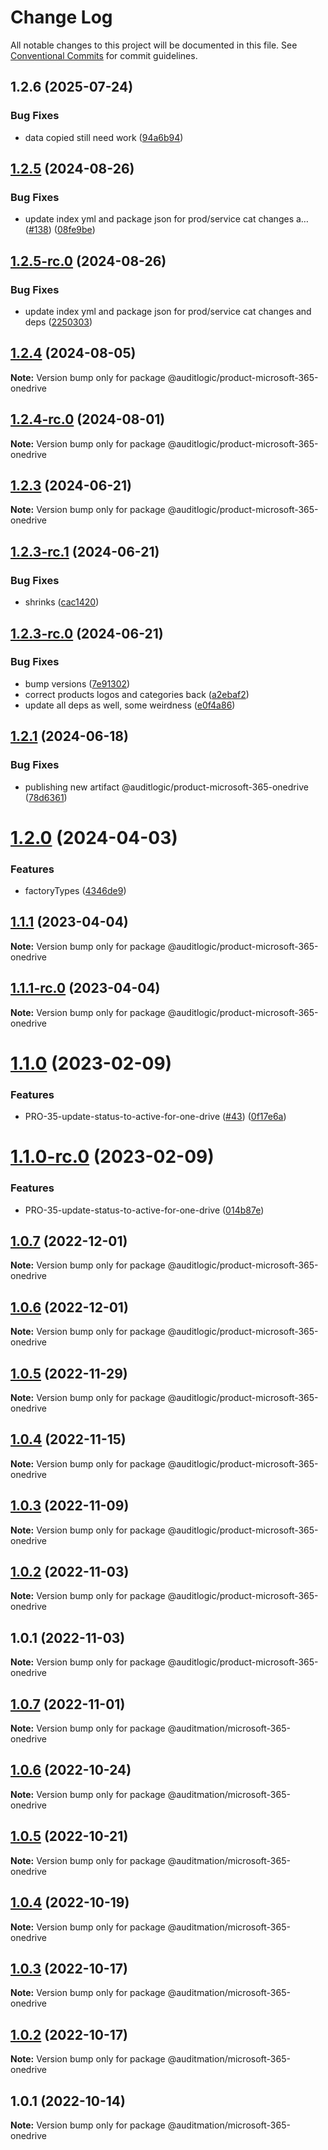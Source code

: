 # Change Log

All notable changes to this project will be documented in this file.
See [Conventional Commits](https://conventionalcommits.org) for commit guidelines.

## 1.2.6 (2025-07-24)


### Bug Fixes

* data copied still need work ([94a6b94](https://github.com/zerobias-org/product/commit/94a6b942fb0516367548599d739529536132755a))





## [1.2.5](https://github.com/auditlogic/product/compare/@auditlogic/product-microsoft-365-onedrive@1.2.4...@auditlogic/product-microsoft-365-onedrive@1.2.5) (2024-08-26)


### Bug Fixes

* update index yml and package json for prod/service cat changes a… ([#138](https://github.com/auditlogic/product/issues/138)) ([08fe9be](https://github.com/auditlogic/product/commit/08fe9beb1c8457462a19bc69caa02e6212d97e1a))





## [1.2.5-rc.0](https://github.com/auditlogic/product/compare/@auditlogic/product-microsoft-365-onedrive@1.2.4...@auditlogic/product-microsoft-365-onedrive@1.2.5-rc.0) (2024-08-26)


### Bug Fixes

* update index yml and package json for prod/service cat changes and deps ([2250303](https://github.com/auditlogic/product/commit/225030363a363608240135b7ebed386b28f01e4b))





## [1.2.4](https://github.com/auditlogic/product/compare/@auditlogic/product-microsoft-365-onedrive@1.2.3...@auditlogic/product-microsoft-365-onedrive@1.2.4) (2024-08-05)

**Note:** Version bump only for package @auditlogic/product-microsoft-365-onedrive





## [1.2.4-rc.0](https://github.com/auditlogic/product/compare/@auditlogic/product-microsoft-365-onedrive@1.2.3...@auditlogic/product-microsoft-365-onedrive@1.2.4-rc.0) (2024-08-01)

**Note:** Version bump only for package @auditlogic/product-microsoft-365-onedrive





## [1.2.3](https://github.com/auditlogic/product/compare/@auditlogic/product-microsoft-365-onedrive@1.2.3-rc.1...@auditlogic/product-microsoft-365-onedrive@1.2.3) (2024-06-21)

**Note:** Version bump only for package @auditlogic/product-microsoft-365-onedrive





## [1.2.3-rc.1](https://github.com/auditlogic/product/compare/@auditlogic/product-microsoft-365-onedrive@1.2.3-rc.0...@auditlogic/product-microsoft-365-onedrive@1.2.3-rc.1) (2024-06-21)


### Bug Fixes

* shrinks ([cac1420](https://github.com/auditlogic/product/commit/cac14200fefcd8183ab69fe89a47bd3f70f563e9))





## [1.2.3-rc.0](https://github.com/auditlogic/product/compare/@auditlogic/product-microsoft-365-onedrive@1.2.1...@auditlogic/product-microsoft-365-onedrive@1.2.3-rc.0) (2024-06-21)


### Bug Fixes

* bump versions ([7e91302](https://github.com/auditlogic/product/commit/7e913023b8b312150ed7762c32fbbe616be71de5))
* correct products logos and categories back ([a2ebaf2](https://github.com/auditlogic/product/commit/a2ebaf2efe8e232e6ff22c774c456048771f9469))
* update all deps as well, some weirdness ([e0f4a86](https://github.com/auditlogic/product/commit/e0f4a864714e2d3de6bbf3da014d5312fe53be2f))





## [1.2.1](https://github.com/auditlogic/product/compare/@auditlogic/product-microsoft-365-onedrive@1.2.0...@auditlogic/product-microsoft-365-onedrive@1.2.1) (2024-06-18)


### Bug Fixes

* publishing new artifact @auditlogic/product-microsoft-365-onedrive ([78d6361](https://github.com/auditlogic/product/commit/78d636178f6ebeaf2195567373adc418ae8cf36d))





# [1.2.0](https://github.com/auditlogic/product/compare/@auditlogic/product-microsoft-365-onedrive@1.1.1...@auditlogic/product-microsoft-365-onedrive@1.2.0) (2024-04-03)


### Features

* factoryTypes ([4346de9](https://github.com/auditlogic/product/commit/4346de92693aee892fccf725338ffc7b80ab182b))





## [1.1.1](https://github.com/auditlogic/product/compare/@auditlogic/product-microsoft-365-onedrive@1.1.0...@auditlogic/product-microsoft-365-onedrive@1.1.1) (2023-04-04)

**Note:** Version bump only for package @auditlogic/product-microsoft-365-onedrive





## [1.1.1-rc.0](https://github.com/auditlogic/product/compare/@auditlogic/product-microsoft-365-onedrive@1.1.0...@auditlogic/product-microsoft-365-onedrive@1.1.1-rc.0) (2023-04-04)

**Note:** Version bump only for package @auditlogic/product-microsoft-365-onedrive





# [1.1.0](https://github.com/auditlogic/product/compare/@auditlogic/product-microsoft-365-onedrive@1.0.7...@auditlogic/product-microsoft-365-onedrive@1.1.0) (2023-02-09)


### Features

* PRO-35-update-status-to-active-for-one-drive ([#43](https://github.com/auditlogic/product/issues/43)) ([0f17e6a](https://github.com/auditlogic/product/commit/0f17e6a4f2a61540a9f5e28fb109035c480b9d84))





# [1.1.0-rc.0](https://github.com/auditlogic/product/compare/@auditlogic/product-microsoft-365-onedrive@1.0.7...@auditlogic/product-microsoft-365-onedrive@1.1.0-rc.0) (2023-02-09)


### Features

* PRO-35-update-status-to-active-for-one-drive ([014b87e](https://github.com/auditlogic/product/commit/014b87ef75c6ed997726212279d2cfa8802c2e25))





## [1.0.7](https://github.com/auditlogic/product/compare/@auditlogic/product-microsoft-365-onedrive@1.0.6...@auditlogic/product-microsoft-365-onedrive@1.0.7) (2022-12-01)

**Note:** Version bump only for package @auditlogic/product-microsoft-365-onedrive





## [1.0.6](https://github.com/auditlogic/product/compare/@auditlogic/product-microsoft-365-onedrive@1.0.5...@auditlogic/product-microsoft-365-onedrive@1.0.6) (2022-12-01)

**Note:** Version bump only for package @auditlogic/product-microsoft-365-onedrive





## [1.0.5](https://github.com/auditlogic/product/compare/@auditlogic/product-microsoft-365-onedrive@1.0.4...@auditlogic/product-microsoft-365-onedrive@1.0.5) (2022-11-29)

**Note:** Version bump only for package @auditlogic/product-microsoft-365-onedrive





## [1.0.4](https://github.com/auditlogic/product/compare/@auditlogic/product-microsoft-365-onedrive@1.0.3...@auditlogic/product-microsoft-365-onedrive@1.0.4) (2022-11-15)

**Note:** Version bump only for package @auditlogic/product-microsoft-365-onedrive





## [1.0.3](https://github.com/auditlogic/product/compare/@auditlogic/product-microsoft-365-onedrive@1.0.2...@auditlogic/product-microsoft-365-onedrive@1.0.3) (2022-11-09)

**Note:** Version bump only for package @auditlogic/product-microsoft-365-onedrive





## [1.0.2](https://github.com/auditlogic/product/compare/@auditlogic/product-microsoft-365-onedrive@1.0.1...@auditlogic/product-microsoft-365-onedrive@1.0.2) (2022-11-03)

**Note:** Version bump only for package @auditlogic/product-microsoft-365-onedrive





## 1.0.1 (2022-11-03)

**Note:** Version bump only for package @auditlogic/product-microsoft-365-onedrive





## [1.0.7](https://github.com/auditmation/store-content/compare/@auditmation/microsoft-365-onedrive@1.0.6...@auditmation/microsoft-365-onedrive@1.0.7) (2022-11-01)

**Note:** Version bump only for package @auditmation/microsoft-365-onedrive





## [1.0.6](https://github.com/auditmation/store-content/compare/@auditmation/microsoft-365-onedrive@1.0.5...@auditmation/microsoft-365-onedrive@1.0.6) (2022-10-24)

**Note:** Version bump only for package @auditmation/microsoft-365-onedrive





## [1.0.5](https://github.com/auditmation/store-content/compare/@auditmation/microsoft-365-onedrive@1.0.4...@auditmation/microsoft-365-onedrive@1.0.5) (2022-10-21)

**Note:** Version bump only for package @auditmation/microsoft-365-onedrive





## [1.0.4](https://github.com/auditmation/store-content/compare/@auditmation/microsoft-365-onedrive@1.0.3...@auditmation/microsoft-365-onedrive@1.0.4) (2022-10-19)

**Note:** Version bump only for package @auditmation/microsoft-365-onedrive





## [1.0.3](https://github.com/auditmation/store-content/compare/@auditmation/microsoft-365-onedrive@1.0.2...@auditmation/microsoft-365-onedrive@1.0.3) (2022-10-17)

**Note:** Version bump only for package @auditmation/microsoft-365-onedrive





## [1.0.2](https://github.com/auditmation/store-content/compare/@auditmation/microsoft-365-onedrive@1.0.1...@auditmation/microsoft-365-onedrive@1.0.2) (2022-10-17)

**Note:** Version bump only for package @auditmation/microsoft-365-onedrive





## 1.0.1 (2022-10-14)

**Note:** Version bump only for package @auditmation/microsoft-365-onedrive
